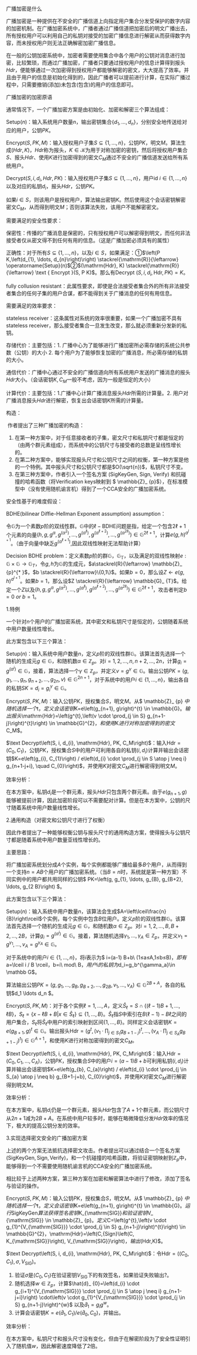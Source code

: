广播加密是什么

​		广播加密是一种提供在不安全的广播信道上向指定用户集合分发受保护的数字内容的加密机制。在广播加密系统中，广播者通过广播信道把加密后的明文广播出去，所有授权用户可以利用自己的私钥对接受的加密广播信息进行解密从而获得数字内容，而未授权用户则无法正确解密加密广播信息。

​		在一般的公钥加密系统中，加密者需要使用集合中各个用户的公钥对消息进行加密，比较繁琐，而通过广播加密，广播者只要通过授权用户的信息计算得到报头$Hdr$，便能够通过一次加密得到授权用户都能够解密的密文，大大提高了效率。并且由于用户的信息是初始化得到的，因此广播者可以提前进行计算，在实际广播过程中，只需要撤销(添加)未包含(包含)的用户的信息即可。

广播加密的加密原语

通常情况下，一个广播加密方案是由初始化、加密和解密三个算法组成：

$\text{Setup}(n)$：输入系统用户数量$n$，输出密钥集合$\{d_{1}, \ldots, d_{n}\}$，分别安全地传送给对应的用户，公钥$PK$。

$\text{Encrypt}(S,PK,M)$：输入授权用户子集$S \subseteq\{1, \ldots, n\}$，公钥$PK$，明文$M$。算法生成$(Hdr,K)$，$Hdr$称为报头，$K \in \mathcal{K}$为用于对称加密的密钥，然后将授权用户集合$S$、报头$Hdr$、使用$K$进行加密得到的密文$C_M$通过不安全的广播信道发送给所有系统用户。

$\text{Decrypt}(S,i,d_i,Hdr,PK)$：输入授权用户子集$S \subseteq\{1, \ldots, n\}$，用户id $i \in \{1, \dots,n\}$以及对应的私钥$d_i$，报头$Hdr$，公钥$PK$。

如果$i \in S$，则该用户是授权用户，算法输出密钥$K$。然后使用这个会话密钥解密密文$C_M$，从而得到明文$M$；否则该算法失败，该用户不能解密密文。

需要满足的安全性要求：

保密性：传播的广播消息是保密的，只有授权用户可以解密得到明文，而任何非法接受者仅从密文得不到任何有用的信息。（这是广播加密必须具有的属性）

正确性：对于所有$S \subseteq\{1, \ldots, n\}$，以及$i \in S$，如果满足：①$\left(P K,\left(d_{1}, \ldots, d_{n}\right)\right) \stackrel{\mathrm{R}}{\leftarrow} \operatorname{Setup}(n)$②$(\mathrm{Hdr}, K) \stackrel{\mathrm{R}}{\leftarrow} \text { Encrypt }(S, P K)$。那么有$\text {Decrypt }\left(S, i, d_{i}, \mathrm{Hdr}, P K\right)=K$。

fully collusion resistant：此属性要求，即使是合法接受者集合外的所有非法接受者集合的任何子集的用户合谋，都不能得到关于广播消息的任何有用信息。

需要满足的效率要求：

stateless receiver：这条属性对系统的效率很重要，如果一个广播加密不具有stateless receiver，那么接受者集合一旦发生改变，那么就必须重新分发新的私钥。

存储代价：主要包括：1.  广播中心为了能够进行广播加密所必需存储的系统公共参数（公钥）的大小 2. 每个用户为了能够恢复加密的广播消息，所必需存储的私钥的大小。

通信代价：广播中心通过不安全的广播信道向所有系统用户发送的广播消息的报头$Hdr$大小。（会话密钥$K,C_M$一般不考虑，因为一般是恒定的大小）

计算代价：主要包括：1.广播中心计算广播消息报头$Hdr$所需的计算量。2. 用户对广播消息报头$Hdr$进行解密，恢复出会话密钥$K$所需的计算量。

构造：

​		作者提出了三种广播加密的构造：

1. 在第一种方案中，对于任意接收者的子集，密文尺寸和私钥尺寸都是恒定的（由两个群元素组成），而系统中的公钥尺寸与接受者的总数是呈线性增长的。
2. 在第二种方案中，能够实现报头尺寸和公钥尺寸之间的权衡，第一种方案是他的一个特例。其中报头尺寸和公钥尺寸都是$O(\sqrt{n})$，私钥尺寸不变。
3. 在第三种方案中，作者引入一个签名方案$\text { (SigKeyGen, Sign, Verify) }$和抗碰撞的哈希函数（将Verification keys映射到 $ \mathbb{Z}_ {p}$），在标准模型中（没有使用随机谕言机）得到了一个CCA安全的广播加密系统。

安全性基于的难度假设：

BDHE(bilinear Diﬃe-Hellman Exponent assumption) assumption：

令$\mathbb{G}$为一个素数$p$阶的双线性群。$\mathbb{G}$中的$\ell-\mathrm{BDHE}$问题是指，给定一个包含$2\ell+1$个元素的向量$\left(h, g, g^{\alpha}, g^{\left(\alpha^{2}\right)}, \ldots, g^{\left(\alpha^{\ell}\right)}, g^{\left(\alpha^{\ell+2}\right)}, \ldots, g^{\left(\alpha^{2 \ell}\right)}\right) \in \mathbb{G}^{2 \ell+1}$，计算$e(g, h)^{a^{l+1}}$。（由于向量中缺乏$g^{\left(\alpha^{\ell+1}\right)}$,因此双线性映射无法帮助计算）

Decision BDHE problem：定义素数$p$阶的群$\mathbb{G}$，$\mathbb{G_T}$，以及满足的双线性映射$e: \mathbb{G} \times \mathbb{G} \rightarrow \mathbb{G}_ {T}$，令$g,h$为$\mathbb{G}$的生成元，$a\stackrel{R}{\leftarrow} \mathbb{Z}_ {p}^{* }$，$b \stackrel{R}{\leftarrow}\{0,1\}$。如果$b=0$，那么设$Z \leftarrow e(g, h)^{a^{l+1}}$。如果$b=1$，那么设$Z \stackrel{R}{\leftarrow} \mathbb{G}_ {T}$。给定一个$Z$以及$\left(h, g, g^{\alpha}, g^{\left(\alpha^{2}\right)}, \ldots, g^{\left(\alpha^{\ell}\right)}, g^{\left(\alpha^{\ell+2}\right)}, \ldots, g^{\left(\alpha^{2 \ell}\right)}\right) \in \mathbb{G}^{2 \ell+1}$，攻击者判定$b=0\ or\  b=1$。

1.特例

一个针对$n$个用户的广播加密系统，其中密文和私钥尺寸是恒定的，公钥随着系统中用户数量线性增长。

此方案包含以下三个算法：

$\text{Setup}(n)$：输入系统中用户数量$n$，定义$p$阶的双线性群$\mathbb{G}$。该算法首先选择一个随机的生成元$g \in \mathbb{G}$，和随机数$\alpha \in \mathbb{Z}_ {p}$。对$i=1,2, \ldots, n, n+2, \ldots, 2 n$，计算$g_{i}=g^{\left(\alpha^{i}\right)} \in \mathbb{G}$，接着，算法选择一个$\gamma \in \mathbb{Z}_ {p}$，并定义$v=g^{\gamma} \in \mathbb{G}$。输出公钥$P K=\left(g, g_{1}, \ldots, g_{n}, g_{n+2}, \ldots, g_{2 n}, v\right) \in \mathbb{G}^{2 n+1}$，对于系统中的用户$i \in\{1, \ldots, n\}$，输出各自的私钥$SK=d_{i}=g_{i}^{\gamma} \in \mathbb{G}$。

$\text{Encrypt}(S,PK,M)$：输入公钥$PK$，授权集合$S$，明文$M$。从$ \mathbb{Z}_ {p} $中随机选择一个$t$，定义会话密钥$K=e\left(g_{n+1}, g\right)^{t} \in \mathbb{G}$。输出报头$\mathrm{Hdr}=\left(g^{t},\left(v \cdot \prod_{j \in S} g_{n+1-j}\right)^{t}\right) \in \mathbb{G}^{2}$，和使用$K$进行对称加密得到的密文$C_M$。

$\text Decrypt\left(S, i, d_{i}, \mathrm{Hdr}, PK, C_M\right)$：输入$\mathrm{Hdr}=\left(C_{0}, C_{1}\right)$，公钥$PK$，授权集合$S$中的用户可利用各自的私钥$(i,d_i)$计算并输出会话密钥$K=e\left(g_{i}, C_{1}\right) / e\left(d_{i} \cdot \prod_{j \in S \atop j \neq i} g_{n+1-j+i}, \quad C_{0}\right)$，并使用$K$对密文$C_M$进行解密得到明文$M$。

效率分析：

在本方案中，私钥$d_i$是一个群元素，报头$Hdr$只包含两个群元素。由于$e\left(g_{n+1}, g\right)$能够被提前计算，因此加密阶段可以不需要配对计算。但是在本方案中，公钥的尺寸随着系统中用户数量线性增长。

2.通用构造（对密文和公钥尺寸进行了权衡）

因此作者提出了一种能够权衡公钥与报头尺寸的通用构造方案，使得报头与公钥尺寸都是随着系统中用户数量亚线性增长的。

主要思路：

将广播加密系统划分成$A$个实例，每个实例都能够广播给最多$B$个用户，从而得到一个支持$n=AB$个用户的广播加密系统。（当$B=n$时，系统就是第一种方案）不同实例中的用户都共用同样的公钥$ PK=\left(g, g_{1}, \ldots, g_{B}, g_{B+2}, \ldots, g_{2 B}\right) $。

此方案包含以下三个算法：

$\text{Setup}(n)$：输入系统中用户数量$n$，该算法会生成$A=\left\lceil\frac{n}{B}\right\rceil$个实例，每个实例中包含$B$位用户。定义$p$阶的双线性群$\mathbb{G}$。该算法首先选择一个随机的生成元$g \in \mathbb{G}$，和随机数$\alpha \in \mathbb{Z}_{p}$。对$i=1,2, \ldots, B, B+2, \ldots, 2B$，计算$g_{i}=g^{\left(\alpha^{i}\right)} \in \mathbb{G}$。接着，算法随机选择$\gamma_{1}, \dots, \gamma_{A} \in \mathbb{Z}_{p}$，并定义$v_{1}=g^{\gamma_{1}}, \ldots, v_{A}=g^{\gamma_{A}} \in \mathbb{G}$。

对于系统中的用户$i \in\{1, \ldots, n\}$，将$i$表示为$ i=(a-1) B+b\  (1≤a≤A,1≤b≤B)$，即有$a=\lceil i / B \rceil$，$b=i\ mod\ B$，用户$i$的私钥为$d_i=g_b^{\gamma_a}\in \mathbb G$。

算法输出公钥$P K=\left(g, g_{1}, \ldots, g_{B}, g_{B+2}, \ldots, g_{2 B}, v_{1}, \ldots, v_{A}\right) \in \mathbb{G}^{2 B+A}$，各自的私钥$d_1 \ldots d_n $。


$\text{Encrypt}(S,PK,M)$：对于各个实例$\ell=1, \ldots, A$，定义$\hat{S}_ {\ell}=S \cap\{(\ell-1) B+1, \ldots, \ell B\}$，$S_{\ell}=\left\{x-\ell B+B | x \in \hat{S}_ {\ell}\right\} \subseteq\{1, \ldots, B\}$。$\hat{S}_ \ell$指$S$中索引在$B(\ell-1)-B\ell$之间的用户集合，$S_{\ell}$将$\hat{S}_ \ell$中用户的索引映射到区间$\{1, \dots ,B\}$。同样定义会话密钥$K=e\left(g_{B+1}, g\right)^{t} \in \mathbb{G}$。输出报头$\mathrm{Hdr}=\left(g^{t},\left(v_{1} \cdot \prod_{j \in S_{1}} g_{B+1-j}\right)^{t}, \ldots,\left(v_{A} \cdot \prod_{j \in S_{A}} g_{B+1-j}\right)^{t}\right) \in \mathbb{G}^{A+1}$，和使用$K$进行对称加密得到的密文$C_M$。


$\text Decrypt\left(S, i, d_{i}, \mathrm{Hdr}, PK, C_M\right)$：输入$\mathrm{Hdr}=\left(C_{0}, C_{1},\dots ,C_{A}\right)$，公钥$PK$，授权集合$S$中的用户$i=(a-1)B+b$可利用私钥$(i,d_i)$计算并输出会话密钥$K=e\left(g_{b}, C_{a}\right) / e\left(d_{i} \cdot \prod_{j \in S_{a} \atop j \neq b} g_{B+1-j+b}, C_{0}\right)$，并使用$K$对密文$C_M$进行解密得到明文$M$。

效率分析：

在本方案中，私钥$d_i$仍是一个群元素，报头$Hdr$包含了$A+1$个群元素，而公钥尺寸从$2n+1$减为$2B+A$。在系统中用户较多时，能够在略微降低分发$Hdr$效率的情况下，极大的提高公钥分发的效率。

3.实现选择密文安全的广播加密方案

上述的两个方案无法抵抗选择密文攻击。作者提出可以通过结合一个签名方案$(\text {SigKeyGen}, \text {Sign}, \text {Verify})$，和一个抗碰撞的哈希函数，将验证密钥映射到$\mathbb Z_p$中，能够得到一个不需要使用随机谕言机的CCA安全的广播加密系统。

相比较于上述两种方案，第三种方案在加密和解密算法中进行了修改，添加了签名与验证的操作。

$\text{Encrypt}(S,PK,M)$：输入公钥$PK$，授权集合$S$，明文$M$。从$ \mathbb{Z}_ {p} $中随机选择一个$t$，定义会话密钥$K=e\left(g_{n+1}, g\right)^{t} \in \mathbb{G}$。运行$SigKeyGen$算法获得签名密钥$K_{\mathrm{SIG}}$和验证密钥$V_ {\mathrm{SIG}} \in \mathbb{Z}_ {p}$。定义$C=\left(g^{t},\left(v \cdot g_{1}^{V_{\mathrm{SIG}}} \cdot \prod_{j \in S} g_{n+1-j}\right)^{t}\right) \in \mathbb{G}^{2}$，$\mathrm{Hdr}=\left(C,{Sign}\left(C, K_{\mathrm{SIG}}\right), V_{\mathrm{SIG}}\right)$，输出$(Hdr,K)$。

$\text Decrypt\left(S, i, d_{i}, \mathrm{Hdr}, PK, C_M\right)$：令$\mathrm{Hdr}=\left(\left(C_{0}, C_{1}\right), \sigma, V_{\mathrm{SIG}}\right)$。

1. 验证$\sigma$是$(C_0,C_1)$在验证密钥$V_{\mathrm{SIG}}$下的有效签名，如果验证失败输出$?$。
2. 随机选择$w \in \mathbb{Z}_ {p}$，计算$\hat{d}_ {0}=\left(d_{i} \cdot g_{i+1}^{V_{\mathrm{SIG}}} \cdot \prod_{j \in S \atop j \neq i} g_{n+1-j+i}\right) \cdot\left(v \cdot g_{1}^{V_{\mathrm{SIG}}} \cdot \prod_{j \in S} g_{n+1-j}\right)^{w}$	以及$\hat{d}_{1}=g_{i} g^{w}$。
3. 计算会话密钥$K=e\left(\hat{d}_ {1}, C_{1}\right) / e\left(\hat{d}_ {0}, C_{0}\right)$，并输出。

效率分析：

在本方案中，私钥尺寸和报头尺寸没有变化，但由于在解密阶段为了安全性证明引入了随机值$w$，因此解密速度降低了2倍。
